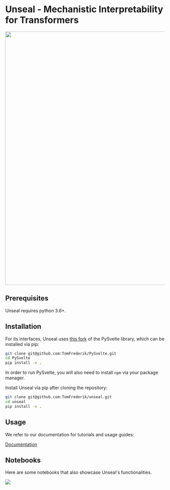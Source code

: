 # Unseal - Mechanistic Interpretability for Transformers

<!-- include logo image -->
<img src="https://github.com/TomFrederik/unseal/blob/main/docs/images/logo.png" width="800">

## Prerequisites

Unseal requires python 3.6+.


## Installation

For its interfaces, Unseal uses [this fork](https://github.com/TomFrederik/pysvelte) of the PySvelte library, which can be installed via pip:

```sh
git clone git@github.com:TomFrederik/PySvelte.git
cd PySvelte
pip install -e .
```

In order to run PySvelte, you will also need to install ``npm`` via your package manager.

Install Unseal via pip after cloning the repository:

```sh
git clone git@github.com:TomFrederik/unseal.git
cd unseal
pip install -e .
```

## Usage

We refer to our documentation for tutorials and usage guides:

[Documentation](https://unseal.readthedocs.io/en/latest/)


## Notebooks

Here are some notebooks that also showcase Unseal's functionalities.

<a href="https://colab.research.google.com/drive/1Y1y2GnDT-Uzvyp8pUWWXt8lEfHWxje3b?usp=sharing">
    <img src="https://github.com/TomFrederik/unseal/blob/main/docs/images/notebook_images/inspectgpt2_card.png">
</a>
